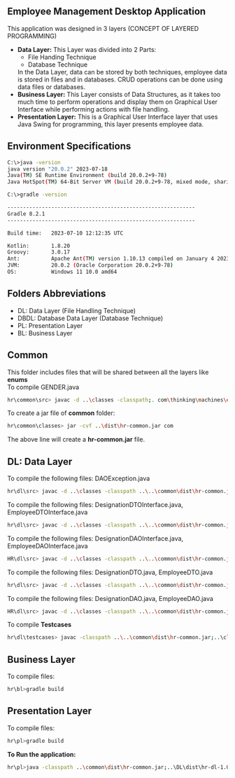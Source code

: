 ## Employee Management Desktop Application

This application was designed in 3 layers (CONCEPT OF LAYERED PROGRAMMING) <br>
<ul>
  <li>
<b>Data Layer:</b> This Layer was divided into 2 Parts:
    <ul>
   <li>File Handing Technique </li> 
    <li>Database Technique </li>
    </ul>
    In the Data Layer, data can be stored by both techniques, employee data is stored in files and in databases. CRUD operations can be done using data files or databases.
</li>
<li>
<b>Business Layer:</b> This Layer consists of Data Structures, as it takes too much time to perform operations and display them on Graphical User Interface while performing actions with file handling.</li>
<li>
<b>Presentation Layer:</b> This is a Graphical User Interface layer that uses Java Swing for programming, this layer presents employee data.</li>
</ul>

## Environment Specifications
```bash
C:\>java -version
java version "20.0.2" 2023-07-18
Java(TM) SE Runtime Environment (build 20.0.2+9-78)
Java HotSpot(TM) 64-Bit Server VM (build 20.0.2+9-78, mixed mode, sharing)

C:\>gradle -version

------------------------------------------------------------
Gradle 8.2.1
------------------------------------------------------------

Build time:   2023-07-10 12:12:35 UTC

Kotlin:       1.8.20
Groovy:       3.0.17
Ant:          Apache Ant(TM) version 1.10.13 compiled on January 4 2023
JVM:          20.0.2 (Oracle Corporation 20.0.2+9-78)
OS:           Windows 11 10.0 amd64

```


## Folders Abbreviations
<ul>
  <li>DL: Data Layer (File Handling Technique)</li>
  <li>DBDL: Database Data Layer (Database Technique)</li>
  <li>PL: Presentation Layer</li>
  <li>BL: Business Layer </li>
</ul>

## Common
This folder includes files that will be shared between all the layers like **enums** <br>
To compile GENDER.java <br>
```bash
hr\common\src> javac -d ..\classes -classpath;. com\thinking\machines\enums\*.java
```
To create a jar file of **common** folder: <br>
```bash
hr\common\classes> jar -cvf ..\dist\hr-common.jar com
```
The above line will create a **hr-common.jar** file.


## DL: Data Layer
To compile the following files: DAOException.java <br>
```bash
hr\dl\src> javac -d ..\classes -classpath ..\..\common\dist\hr-common.jar;. com\thinking\machines\hr\dl\exceptions\*.java
```
To compile the following files: DesignationDTOInterface.java, EmployeeDTOInterface.java <br>
```bash
hr\dl\src> javac -d ..\classes -classpath ..\..\common\dist\hr-common.jar;. com\thinking\machines\hr\dl\interfaces\dto\*.java
```
To compile the following files: DesignationDAOInterface.java, EmployeeDAOInterface.java <br>
```bash
HR\dl\src> javac -d ..\classes -classpath ..\..\common\dist\hr-common.jar;. com\thinking\machines\hr\dl\interfaces\dto\*.java
```
To compile the following files: DesignationDTO.java, EmployeeDTO.java <br>
```bash
hr\dl\src> javac -d ..\classes -classpath ..\..\common\dist\hr-common.jar;. com\thinking\machines\hr\dl\dto\*.java
```
To compile the following files: DesignationDAO.java, EmployeeDAO.java <br>
```bash
HR\dl\src> javac -d ..\classes -classpath ..\..\common\dist\hr-common.jar;. com\thinking\machines\hr\dl\dao\*.java
```
To compile **Testcases** <br>
```bash
hr\dl\testcases> javac -classpath ..\..\common\dist\hr-common.jar;..\classes;. *.java
```

## Business Layer
To compile files:
```bash
hr\bl>gradle build
```

## Presentation Layer
To compile files:
```bash
hr\pl>gradle build
```
**To Run the application:**
```bash
hr\pl>java -classpath ..\common\dist\hr-common.jar;..\DL\dist\hr-dl-1.0.jar;..\BL\build\libs\BL.jar;build\libs\PL.jar;. com.thinking\machines.hr.pl.Main
```
